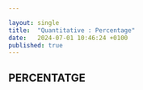 ```yaml
---

layout: single
title:  "Quantitative : Percentage"
date:   2024-07-01 10:46:24 +0100
published: true
---
```


## PERCENTATGE

